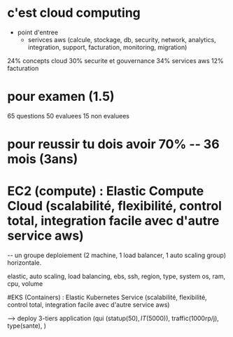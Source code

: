 # c'est cloud computing

- point d'entree 
  - serivces aws 
    (calcule, stockage, db, security, network, analytics, integration, support, facturation, monitoring, migration)

24% concepts cloud 
30% securite et gouvernance
34% services aws
12% facturation 

# pour examen (1.5)
65 questions 
50 evaluees 
15 non evaluees

# pour reussir tu dois avoir 70% -- 36 mois (3ans)

# EC2 (compute) : Elastic Compute Cloud (scalabilité, flexibilité, control total, integration facile avec d'autre service aws)
 -- un groupe deploiement (2 machine,  1 load balancer, 1 auto scaling group) horizontale.

elastic, auto scaling, load balancing, ebs, ssh, region, type, system os, ram, cpu, volume





#EKS (Containers) : Elastic Kubernetes Service (scalabilité, flexibilité, control total, integration facile avec d'autre service aws)

--> deploy 3-tiers application (qui (statup(50$), IT(5000$)), traffic(1000rp/j), type(sante), )



